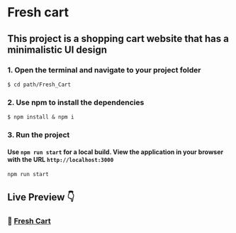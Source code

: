 # Fresh cart

## This project is a shopping cart website that has a minimalistic UI design

### 1. Open the terminal and navigate to your project folder

```$ cd path/Fresh_Cart```

### 2. Use npm to install the dependencies

```$ npm install & npm i```

### 3. Run the project

#### Use `npm run start` for a local build. View the application in your browser with the URL `http://localhost:3000`

```npm run start```

## Live Preview :point_down:

### :flags: [Fresh Cart](https://nayanunni95.github.io/Fresh_Cart/)
